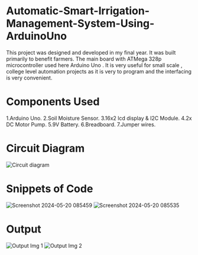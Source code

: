 # Automatic-Smart-Irrigation-Management-System-Using-ArduinoUno
This project was designed and developed in my final year. It was built primarily to benefit farmers.
The main board with ATMega 328p microcontroller used here Arduino Uno . It is very useful for small scale , college level automation projects as it is very to program and the interfacing is very convenient.
# Components Used
1.Arduino Uno.
2.Soil Moisture Sensor.
3.16x2 lcd display & I2C Module.
4.2x DC Motor Pump.
5.9V Battery.
6.Breadboard.
7.Jumper wires.
# Circuit Diagram
![Circuit diagram](https://github.com/santhoshkumar004/Automatic-Smart-Irrigation-Management-System-Using-ArduinoUno/assets/121855152/5264ed26-9e2e-4f5a-9f50-45237f20aea4)
# Snippets of Code
![Screenshot 2024-05-20 085459](https://github.com/santhoshkumar004/Automatic-Smart-Irrigation-Management-System-Using-ArduinoUno/assets/121855152/5c0f2038-ddad-433a-a9aa-bd3423cbf0ae)
![Screenshot 2024-05-20 085535](https://github.com/santhoshkumar004/Automatic-Smart-Irrigation-Management-System-Using-ArduinoUno/assets/121855152/cb6219bd-c971-44ef-afe6-96beec81b659)
# Output
![Output Img 1](https://github.com/santhoshkumar004/Automatic-Smart-Irrigation-Management-System-Using-ArduinoUno/assets/121855152/957f3d6f-7a81-492a-9041-d59ccff5ac3d)
![Output Img 2](https://github.com/santhoshkumar004/Automatic-Smart-Irrigation-Management-System-Using-ArduinoUno/assets/121855152/21197021-b6a7-4fcf-8721-8a5bbbb1fe6b)
